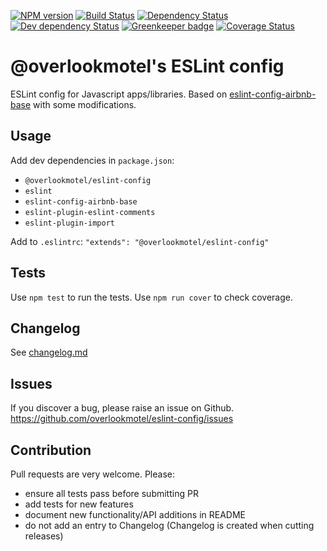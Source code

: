 [![NPM version](https://img.shields.io/npm/v/@overlookmotel/eslint-config.svg)](https://www.npmjs.com/package/@overlookmotel/eslint-config)
[![Build Status](https://img.shields.io/travis/overlookmotel/eslint-config/master.svg)](http://travis-ci.org/overlookmotel/eslint-config)
[![Dependency Status](https://img.shields.io/david/overlookmotel/eslint-config.svg)](https://david-dm.org/overlookmotel/eslint-config)
[![Dev dependency Status](https://img.shields.io/david/dev/overlookmotel/eslint-config.svg)](https://david-dm.org/overlookmotel/eslint-config)
[![Greenkeeper badge](https://badges.greenkeeper.io/overlookmotel/eslint-config.svg)](https://greenkeeper.io/)
[![Coverage Status](https://img.shields.io/coveralls/overlookmotel/eslint-config/master.svg)](https://coveralls.io/r/overlookmotel/eslint-config)

# @overlookmotel's ESLint config

ESLint config for Javascript apps/libraries. Based on [eslint-config-airbnb-base](https://www.npmjs.com/package/eslint-config-airbnb-base) with some modifications.

## Usage

Add dev dependencies in `package.json`:

* `@overlookmotel/eslint-config`
* `eslint`
* `eslint-config-airbnb-base`
* `eslint-plugin-eslint-comments`
* `eslint-plugin-import`

Add to `.eslintrc`: `"extends": "@overlookmotel/eslint-config"`

## Tests

Use `npm test` to run the tests. Use `npm run cover` to check coverage.

## Changelog

See [changelog.md](https://github.com/overlookmotel/eslint-config/blob/master/changelog.md)

## Issues

If you discover a bug, please raise an issue on Github. https://github.com/overlookmotel/eslint-config/issues

## Contribution

Pull requests are very welcome. Please:

* ensure all tests pass before submitting PR
* add tests for new features
* document new functionality/API additions in README
* do not add an entry to Changelog (Changelog is created when cutting releases)
